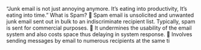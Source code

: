 “Junk email is not just annoying anymore. It’s eating into productivity, It’s eating into time.” What is Spam?
 Spam email is unsolicited and unwanted junk email sent out in bulk to an indiscriminate recipient
list. Typically, spam is sent for commercial purposes.  It undermines the usability of the email system and also costs space thus delaying in system
response.  Involves sending messages by email to numerous recipients at the same ti
